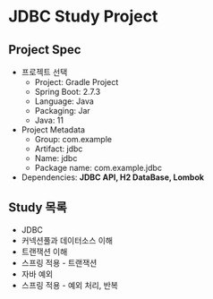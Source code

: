 # JDBC Study Project

## Project Spec
- 프로젝트 선택
    - Project: Gradle Project
    - Spring Boot: 2.7.3
    - Language: Java
    - Packaging: Jar
    - Java: 11
- Project Metadata
    - Group: com.example
    - Artifact: jdbc
    - Name: jdbc
    - Package name: com.example.jdbc
- Dependencies: **JDBC API, H2 DataBase, Lombok**


## Study 목록
- JDBC
- 커넥션풀과 데이터소스 이해
- 트랜잭션 이해
- 스프링 적용 - 트랜잭션
- 자바 예외
- 스프링 적용 - 예외 처리, 반복
